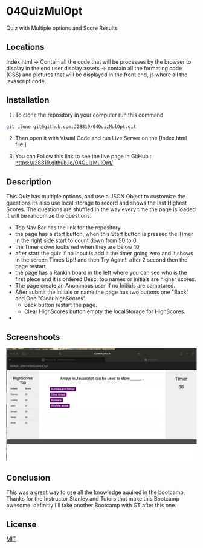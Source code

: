 # 04QuizMulOpt
Quiz with Multiple options and Score Results



## Locations 

Index.html -> Contain all the code that will be processes by the browser to display in the end user display assets -> contain all the formating code (CSS) and pictures that will be displayed in the front end, js where all the javascript code.

## Installation

1. To clone the repository in your computer run this command.

```bash
git clone git@github.com:J28819/04QuizMulOpt.git

```

2. Then open it with Visual Code and run Live Server on the [Index.html file.]

3. You can Follow this link to see the live page in GitHub : https://j28819.github.io/04QuizMulOpt/


## Description

This Quiz has multiple options, and use a JSON Object to customize the questions its also use local storage to record and shows the last Highest Scores. The questions are shuffled in the way every time the page is loaded it will be randomize the questions.
- Top Nav Bar has the link for the repository.
- the page has a start button, when this Start button is pressed the Timer in the right side start to count down from 50 to 0.
- the Timer down looks red when they are below 10.
- after start the quiz if no input is add it the timer going zero and it shows in the screen Times Up!! and then Try Again!! after 2 second then the page restart.
- the page has a Rankin board in the left where you can see who is the first plece and it is ordered Desc. top names or initials are higher scores. 
- The page create an Anonimous user if no Initials are camptured.
- After submit the initials or name the page has two buttons one "Back" and One "Clear highScores"
   -  Back button restart the page.
   - Clear HighScores button empty the localStorage for HighScores.
-

## Screenshoots

![My animated logo](assets/readme-pics/overview.png)

## Conclusion 

This was a great way to use all the knowledge aquired in the bootcamp, Thanks for the Instructor Stanley and Tutors that make this Bootcamp awesome. definitly I'll take another Bootcamp with GT after this one. 


## License
[MIT](https://choosealicense.com/licenses/mit/)

